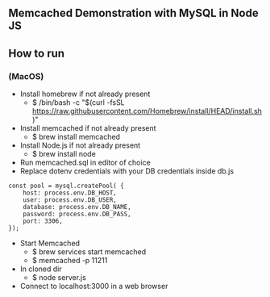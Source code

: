 ## Memcached Demonstration with MySQL in Node JS

## How to run
### (MacOS)
- Install homebrew if not already present
  - $ /bin/bash -c "$(curl -fsSL https://raw.githubusercontent.com/Homebrew/install/HEAD/install.sh)"
- Install memcached if not already present
  - $ brew install memcached
- Install Node.js if not already present
  - $ brew install node
- Run memcached.sql in editor of choice
- Replace dotenv credentials with your DB credentials inside db.js
```
const pool = mysql.createPool( {
    host: process.env.DB_HOST,
    user: process.env.DB_USER,
    database: process.env.DB_NAME,
    password: process.env.DB_PASS,
    port: 3306,
});
```
- Start Memcached
  - $ brew services start memcached
  - $ memcached -p 11211
- In cloned dir
  - $ node server.js
- Connect to localhost:3000 in a web browser

